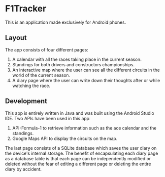 # F1Tracker 
This is an application made exclusively for Android phones. 
## Layout
The app consists of four different pages:
1. A calendar with all the races taking place in the current season.
1. Standings for both drivers and constructors championships.
1. An interactive map where the user can see all the different circuits in the world of the current season.
1. A diary page where the user can write down their thoughts after or while watching the race.

## Development
This app is entirely written in Java and was built using the Android Studio IDE.
Two APIs have been used in this app:
1. API-Formula-1 to retrieve information such as the ace calendar and the standings.
1. Google Maps API to display the circuits on the map.

The last page consists of a SQLite database which saves the user diary on the device's internal storage. The benefit of encapsulating each diary page as a database table is that each page can be independently modified or deleted without the fear of editing a different page or deleting the entire diary by accident.
